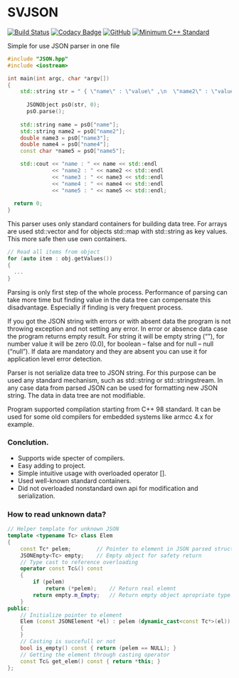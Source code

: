 # SVJSON

[![Build Status](https://travis-ci.org/AndreyGRSV/SVJSON.svg?branch=master)](https://travis-ci.org/AndreyGRSV/SVJSON)
[![Codacy Badge](https://api.codacy.com/project/badge/Grade/4042f802f4da44179c5827d149a773f5)](https://www.codacy.com/manual/AndreyGRSV/SVJSON?utm_source=github.com&amp;utm_medium=referral&amp;utm_content=AndreyGRSV/SVJSON&amp;utm_campaign=Badge_Grade)
[![GitHub](https://img.shields.io/github/license/AndreyGRSV/SVJSON?color=blue)](https://github.com/AndreyGRSV/SVJSON/blob/master/LICENSE)
[![Minimum C++ Standard](https://img.shields.io/badge/standard-C%2B%2B98-blue)](https://img.shields.io/badge/standard-C%2B%2B98-blue)

Simple for use JSON parser in one file

```C++
#include "JSON.hpp"
#include <iostream>

int main(int argc, char *argv[])
{
    std::string str = " { \"name\" : \"value\" ,\n  \"name2\" : \"value2\" ,  \"name3\" : 0 ,  \"name4\" : -0.111 ,  \"name5\" : true } ";
    
	  JSONObject psO(str, 0);
	  psO.parse();
    
    std::string name = psO["name"];
    std::string name2 = psO["name2"];
    double name3 = psO["name3"];
    double name4 = psO["name4"];
    const char *name5 = psO["name5"];

    std::cout << "name : " << name << std::endl
              << "name2 : " << name2 << std::endl
              << "name3 : " << name3 << std::endl
              << "name4 : " << name4 << std::endl
              << "name5 : " << name5 << std::endl;
	
  return 0;
}
```

This parser uses only standard containers for building data tree. For arrays are used std::vector and for objects std::map with std::string as key values. This more safe then use own containers.

```C++
// Read all items from object
for (auto item : obj.getValues())
{
  ...
}
```

Parsing is only first step of the whole process. Performance of parsing can take more time but finding value in the data tree can compensate this disadvantage. Especially if finding is very frequent process.

If you got the JSON string with errors or with absent data the program is not throwing exception and not setting any error. In error or absence data case the program returns empty result. For string it will be empty string (“”), for number value it will be zero (0.0), for boolean – false and for null – null (“null”). If data are mandatory and they are absent you can use it for application level error detection.

Parser is not serialize data tree to JSON string. For this purpose can be used any standard mechanism, such as std::string or std::stringstream. In any case data from parsed JSON can be used for formatting new JSON string.
The data in data tree are not modifiable.

Program supported compilation starting from C++ 98 standard. It can be used for some old compilers for embedded systems like armcc 4.x for example.

### Conclution.
-	Supports wide specter of compilers.
-	Easy adding to project.
-	Simple intuitive usage with overloaded operator [].
-	Used well-known standard containers.
-	Did not overloaded nonstandard own api for modification and serialization.


### How to read unknown data?

```C++
// Helper template for unknown JSON
template <typename Tc> class Elem
{
	const Tc* pelem;		// Pointer to element in JSON parsed structure 
	JSONEmpty<Tc> empty;	// Empty object for safety return
	// Type cast to reference overloading
	operator const Tc&() const
	{
		if (pelem)
			return (*pelem);	// Return real elemnt
		return empty.m_Empty;	// Return empty object apropriate type of elemnt
	}
public:
	// Initialize pointer to element 
	Elem (const JSONElement *el) : pelem (dynamic_cast<const Tc*>(el))
	{
	}
	// Casting is succefull or not
	bool is_empty() const { return (pelem == NULL); }
	// Getting the element through casting operator
	const Tc& get_elem() const { return *this; }
};
```

